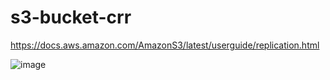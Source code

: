 # s3-bucket-crr

https://docs.aws.amazon.com/AmazonS3/latest/userguide/replication.html

![image](https://github.com/user-attachments/assets/d4f31d62-60bf-475a-9aa9-7f1a7fd7874c)
